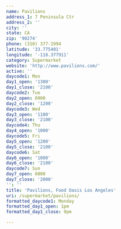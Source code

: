 ```yaml
---
name: Pavilions
address_1: 7 Peninsula Ctr
address_2: ''
city: ''
state: CA
zip: '90274'
phone: (310) 377-1994
latitude: '33.775401'
longitude: '-118.377911'
category: Supermarket
website: 'http://www.pavilions.com/'
active: ''
daycode1: Mon
day1_open: '1300'
day1_close: '2100'
daycode2: Tue
day2_open: 0900
day2_close: '1200'
daycode3: Wed
day3_open: '1100'
day3_close: '2100'
daycode4: Thu
day4_open: '1000'
daycode5: Fri
day5_open: '1200'
day5_close: '2100'
daycode6: Sat
day6_open: '1000'
day6_close: '2100'
daycode7: Sun
day7_open: 0800
day7_close: '2000'
'': ''
title: 'Pavilions, Food Oasis Los Angeles'
uri: /supermarket/pavilions/
formatted_daycode1: Monday
formatted_day1_open: 1pm
formatted_day1_close: 9pm

---
```


